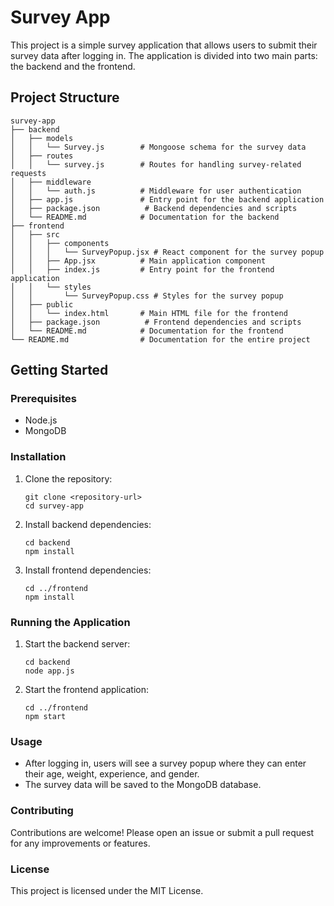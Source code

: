 # Survey App

This project is a simple survey application that allows users to submit their survey data after logging in. The application is divided into two main parts: the backend and the frontend.

## Project Structure

```
survey-app
├── backend
│   ├── models
│   │   └── Survey.js        # Mongoose schema for the survey data
│   ├── routes
│   │   └── survey.js        # Routes for handling survey-related requests
│   ├── middleware
│   │   └── auth.js          # Middleware for user authentication
│   ├── app.js               # Entry point for the backend application
│   ├── package.json          # Backend dependencies and scripts
│   └── README.md            # Documentation for the backend
├── frontend
│   ├── src
│   │   ├── components
│   │   │   └── SurveyPopup.jsx # React component for the survey popup
│   │   ├── App.jsx          # Main application component
│   │   ├── index.js         # Entry point for the frontend application
│   │   └── styles
│   │       └── SurveyPopup.css # Styles for the survey popup
│   ├── public
│   │   └── index.html       # Main HTML file for the frontend
│   ├── package.json          # Frontend dependencies and scripts
│   └── README.md            # Documentation for the frontend
└── README.md                # Documentation for the entire project
```

## Getting Started

### Prerequisites

- Node.js
- MongoDB

### Installation

1. Clone the repository:
   ```
   git clone <repository-url>
   cd survey-app
   ```

2. Install backend dependencies:
   ```
   cd backend
   npm install
   ```

3. Install frontend dependencies:
   ```
   cd ../frontend
   npm install
   ```

### Running the Application

1. Start the backend server:
   ```
   cd backend
   node app.js
   ```

2. Start the frontend application:
   ```
   cd ../frontend
   npm start
   ```

### Usage

- After logging in, users will see a survey popup where they can enter their age, weight, experience, and gender.
- The survey data will be saved to the MongoDB database.

### Contributing

Contributions are welcome! Please open an issue or submit a pull request for any improvements or features.

### License

This project is licensed under the MIT License.